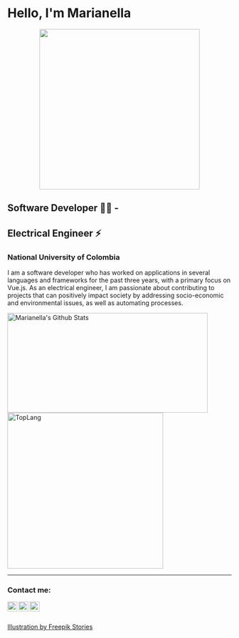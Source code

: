# Hello, I'm Marianella
<p align="center">
  <img width="360" height="360" src="https://i.ibb.co/6JBmXng/Getting-Coffee-1.gif" class="responsive">
</p>

## Software Developer 👩‍💻 - 
## Electrical Engineer ⚡
### National University of Colombia

I am a software developer who has worked on applications in several languages and frameworks for the past three years, with a primary focus on Vue.js. As an electrical engineer, I am passionate about contributing to projects that can positively impact society by addressing socio-economic and environmental issues, as well as automating processes.

<a>
<img width="450" height="224" img align="left" alt="Marianella's Github Stats" src="https://github-readme-stats.vercel.app/api?username=marianellamonroyortizhb&theme=vue&show_icons=true&hide_border=true" class="responsive" />
</a>

<br>

<a>
<img width="350" img align="center" alt="TopLang" src="https://github-readme-stats.vercel.app/api/top-langs/?username=marianellamonroyortizhb&theme=vue&layout=compact&hide_border=true" class="responsive"/>
</a>

<br />

---

### Contact me:
[<img align="left" alt="nelimonroyortiz | LinkedIn" width="22px" src="https://cdn.jsdelivr.net/npm/simple-icons@v3/icons/linkedin.svg" />][linkedin]
[<img align="left" alt="nelimonroyortiz | Twitter" width="22px" src="https://cdn.jsdelivr.net/npm/simple-icons@v3/icons/twitter.svg" />][twitter]
[<img align="left" alt="nelimonroyortiz | Instagram" width="22px" src="https://cdn.jsdelivr.net/npm/simple-icons@v3/icons/instagram.svg" />][instagram]

[linkedin]: https://www.linkedin.com/in/marianella-monroy-ortiz/
[twitter]: https://twitter.com/nelimonroyortiz
[instagram]: https://instagram.com/nelimonroyortiz 

<br>
<br>

<a href="https://stories.freepik.com/people">Illustration by Freepik Stories</a>
